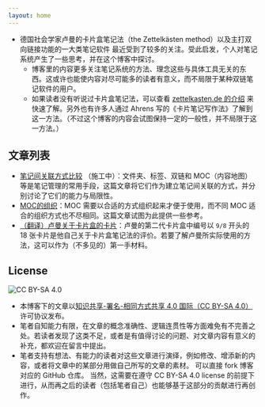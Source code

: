 ```yaml
---
layout: home
---
```


* 德国社会学家卢曼的卡片盒笔记法（the Zettelkästen method）以及主打双向链接功能的一大类笔记软件 最近受到了较多的关注。受此启发，个人对笔记系统产生了一些思考，并在这个博客中探讨。
	* 博客里的内容更多关注笔记系统的方法、理念这些与具体工具无关的东西。这或许也能使内容对尽可能多的读者有意义，而不局限于某种双链笔记软件的用户。
	* 如果读者没有听说过卡片盒笔记法，可以查看 [zettelkasten.de 的介绍](https://zettelkasten.de/introduction/zh/) 来快速了解。另外也有许多人通过 Ahrens 写的《卡片笔记写作法》了解到这一方法。（不过这个博客的内容会试图保持一定的一般性，并不局限于这一方法。）
<!-- * 双链笔记的理念近年来颇受关注。笔者结合自己的使用经验，对基于双链的笔记系统产生了自己的理解和思考，并在这个博客中展示。 -->
<!-- 	* 为使内容对尽可能多的人有意义，而不局限于某种双链笔记软件的用户，这些内容会更多关注与工具无关的东西。 -->
<!-- 	* 从目前的内容来看，这个博客有点像是一个“笔记系统维护手册”。读者只查看自己感兴趣的部分即可。 -->
<!-- 	* 各文章的内容可能会不定期更新，就像常青笔记一样。 -->

## 文章列表
* [笔记间关联方式比较](contents/笔记间关联方式比较/) （施工中）：文件夹、标签、双链和 MOC（内容地图）等是笔记管理的常用手段，这篇文章将它们作为建立笔记间关联的方式，并分别讨论了它们的能力与局限性。
* [MOC的组织](contents/MOC的组织/)：MOC 需要以合适的方式组织起来才便于使用，而不同 MOC 适合的组织方式也不尽相同。这篇文章试图为此提供一些参考。
* [（翻译）卢曼关于卡片盒的卡片](contents/（翻译）卢曼关于卡片盒的卡片/)：卢曼的第二代卡片盒中编号以 `9/8` 开头的 18 张卡片是他自己关于卡片盒笔记法的评价。若要了解卢曼所实际使用的方法，这可以作为（不多见的）第一手材料。

## License
![CC BY-SA 4.0](https://mirrors.creativecommons.org/presskit/buttons/88x31/png/by-sa.png)

* 本博客下的文章以[知识共享-署名-相同方式共享 4.0 国际（CC BY-SA 4.0）](https://creativecommons.org/licenses/by-sa/4.0/deed.zh)许可协议发布。
* 笔者自知能力有限，在文章的概念准确性、逻辑连贯性等方面难免有不完善之处。若读者发现了这类不足，或者是有值得讨论的问题、对文章内容有意义的补充，都欢迎在留言中提出。
* 笔者支持有想法、有能力的读者对这些文章进行演绎，例如修改、增添新的内容，或者将文章中的某部分用做自己所写的文章的素材。
	可以直接 fork 博客对应的 GitHub 仓库。
	当然，这需要在遵守 CC BY-SA 4.0 license 的前提下进行，从而再之后的读者（包括笔者自己）也能够基于这部分的贡献进行再创作。


